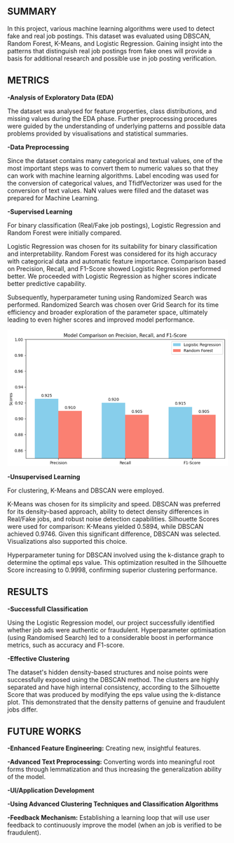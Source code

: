 
## **SUMMARY**
In this project, various machine learning algorithms were used to detect fake and real job postings. This dataset was evaluated using DBSCAN, Random Forest, K-Means, and Logistic Regression. Gaining insight into the patterns that distinguish real job postings from fake ones will provide a basis for additional research and possible use in job posting verification.

## **METRICS**
**-Analysis of Exploratory Data (EDA)**

The dataset was analysed for feature properties, class distributions, and missing values during the EDA phase.  Further preprocessing procedures were guided by the understanding of underlying patterns and possible data problems provided by visualisations and statistical summaries.

**-Data Preprocessing**

Since the dataset contains many categorical and textual values, one of the most important steps was to convert them to numeric values ​​so that they can work with machine learning algorithms. Label encoding was used for the conversion of categorical values, and TfidfVectorizer was used for the conversion of text values. NaN values ​​were filled and the dataset was prepared for Machine Learning.

**-Supervised Learning**

For binary classification (Real/Fake job postings), Logistic Regression and Random Forest were initially compared.

Logistic Regression was chosen for its suitability for binary classification and interpretability.
Random Forest was considered for its high accuracy with categorical data and automatic feature importance.
Comparison based on Precision, Recall, and F1-Score showed Logistic Regression performed better. We proceeded with Logistic Regression as higher scores indicate better predictive capability.

Subsequently, hyperparameter tuning using Randomized Search was performed. Randomized Search was chosen over Grid Search for its time efficiency and broader exploration of the parameter space, ultimately leading to even higher scores and improved model performance.

![Ekran Görüntüsü](https://raw.githubusercontent.com/ecessuvural/Fake-Real-Jobs/refs/heads/main/Ekran%20g%C3%B6r%C3%BCnt%C3%BCs%C3%BC%202025-05-24%20220718.png?token=GHSAT0AAAAAADEPBNCIBPNPBS2GBLN7I3NS2BSDLCQ)

**-Unsupervised Learning**

For clustering, K-Means and DBSCAN were employed.

K-Means was chosen for its simplicity and speed.
DBSCAN was preferred for its density-based approach, ability to detect density differences in Real/Fake jobs, and robust noise detection capabilities.
Silhouette Scores were used for comparison: K-Means yielded 0.5894, while DBSCAN achieved 0.9746. Given this significant difference, DBSCAN was selected. Visualizations also supported this choice.

Hyperparameter tuning for DBSCAN involved using the k-distance graph to determine the optimal eps value. This optimization resulted in the Silhouette Score increasing to 0.9998, confirming superior clustering performance.

## **RESULTS**
**-Successfull Classification**

Using the Logistic Regression model, our project successfully identified whether job ads were authentic or fraudulent. Hyperparameter optimisation (using Randomised Search) led to a considerable boost in performance metrics, such as accuracy and F1-score.

**-Effective Clustering**

The dataset's hidden density-based structures and noise points were successfully exposed using the DBSCAN method. The clusters are highly separated and have high internal consistency, according to the Silhouette Score  that was produced by modifying the eps value using the k-distance plot. This demonstrated that the density patterns of genuine and fraudulent jobs differ.

## **FUTURE WORKS**
**-Enhanced Feature Engineering:** Creating new, insightful features.

**-Advanced Text Preprocessing:** Converting words into meaningful root forms through lemmatization and thus increasing the generalization ability of the model.

**-UI/Application Development**

**-Using Advanced Clustering Techniques and Classification Algorithms**

**-Feedback Mechanism:** Establishing a learning loop that will use user feedback to continuously improve the model (when an job is verified to be fraudulent).




